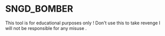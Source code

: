 # SNGD_BOMBER
This tool is for educational purposes only ! Don't use this to take revenge I will not be responsible for any misuse .
